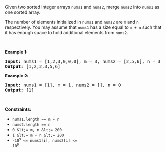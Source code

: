 Given two sorted integer arrays `` nums1 `` and `` nums2 ``, merge `` nums2 `` into `` nums1 `` as one sorted array.

The number of elements initialized in `` nums1 `` and `` nums2 `` are `` m `` and `` n `` respectively. You may assume that `` nums1 `` has a size equal to `` m + n `` such that it has enough space to hold additional elements from `` nums2 ``.

&nbsp;

__Example 1:__

<pre><strong>Input:</strong> nums1 = [1,2,3,0,0,0], m = 3, nums2 = [2,5,6], n = 3
<strong>Output:</strong> [1,2,2,3,5,6]
</pre>

__Example 2:__

<pre><strong>Input:</strong> nums1 = [1], m = 1, nums2 = [], n = 0
<strong>Output:</strong> [1]
</pre>

&nbsp;

__Constraints:__

*   `` nums1.length == m + n ``
*   `` nums2.length == n ``
*   `` 0 &lt;= m, n &lt;= 200 ``
*   `` 1 &lt;= m + n &lt;= 200 ``
*   <code>-10<sup>9</sup> &lt;= nums1[i], nums2[i] &lt;= 10<sup>9</sup></code>